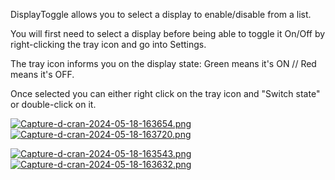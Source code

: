 DisplayToggle allows you to select a display to enable/disable from a list.

You will first need to select a display before being able to toggle it On/Off by right-clicking the tray icon and go into Settings.

The tray icon informs you on the display state: Green means it's ON // Red means it's OFF.

Once selected you can either right click on the tray icon and "Switch state" or double-click on it.


[![Capture-d-cran-2024-05-18-163654.png](https://i.postimg.cc/65Hdb663/Capture-d-cran-2024-05-18-163654.png)](https://postimg.cc/GHy8HCyw)      [![Capture-d-cran-2024-05-18-163720.png](https://i.postimg.cc/Bnk2shKf/Capture-d-cran-2024-05-18-163720.png)](https://postimg.cc/rDGDNNjf)

[![Capture-d-cran-2024-05-18-163543.png](https://i.postimg.cc/Ss0LLZSf/Capture-d-cran-2024-05-18-163543.png)](https://postimg.cc/SXrzkfzn)      [![Capture-d-cran-2024-05-18-163632.png](https://i.postimg.cc/mZy3MN07/Capture-d-cran-2024-05-18-163632.png)](https://postimg.cc/PNN8nZfq)
